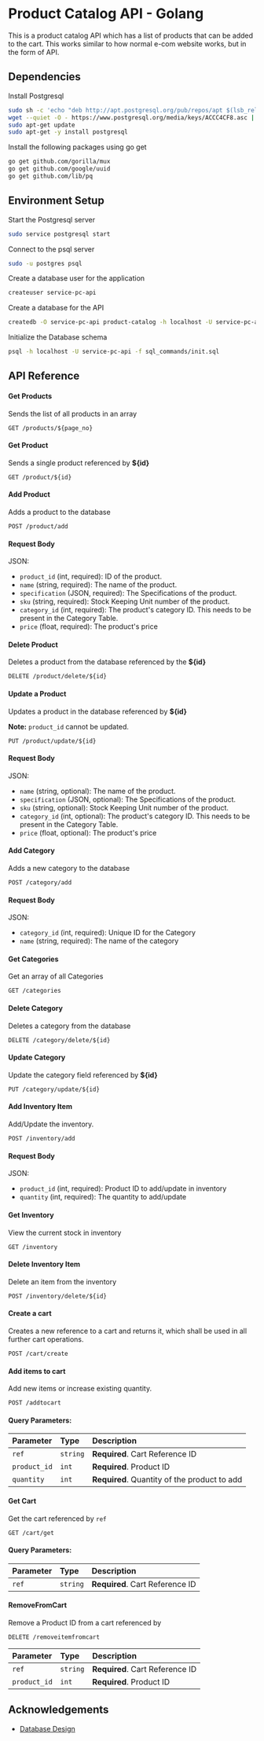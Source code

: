 
# Product Catalog API - Golang

This is a product catalog API which has a list of products that can be added to the cart.
This works similar to how normal e-com website works, but in the form of API.


## Dependencies

Install Postgresql
```bash
sudo sh -c 'echo "deb http://apt.postgresql.org/pub/repos/apt $(lsb_release -cs)-pgdg main" > /etc/apt/sources.list.d/pgdg.list'
wget --quiet -O - https://www.postgresql.org/media/keys/ACCC4CF8.asc | sudo apt-key add -
sudo apt-get update
sudo apt-get -y install postgresql
```

Install the following packages using go get

```bash
go get github.com/gorilla/mux
go get github.com/google/uuid
go get github.com/lib/pq
```
## Environment Setup

Start the Postgresql server
```bash
sudo service postgresql start
```

Connect to the psql server
```bash
sudo -u postgres psql
```

Create a database user for the application
```bash
createuser service-pc-api
```

Create a database for the API
```bash
createdb -O service-pc-api product-catalog -h localhost -U service-pc-api
```

Initialize the Database schema
```bash
psql -h localhost -U service-pc-api -f sql_commands/init.sql
```
## API Reference

#### Get Products
Sends the list of all products in an array

```http
GET /products/${page_no}
```

#### Get Product
Sends a single product referenced by **${id}**

```http
GET /product/${id}
```

#### Add Product
Adds a product to the database

```http
POST /product/add
```
#### Request Body

JSON:

- `product_id` (int, required): ID of the product.
- `name` (string, required): The name of the product.
- `specification` (JSON, required): The Specifications of the product.
- `sku` (string, required): Stock Keeping Unit number of the product.
- `category_id` (int, required): The product's category ID. This needs to be present in the Category Table.
- `price` (float, required): The product's price

#### Delete Product
Deletes a product from the database referenced by the **${id}**

```http
DELETE /product/delete/${id}
```

#### Update a Product
Updates a product in the database referenced by **${id}**

**Note:** `product_id` cannot be updated.

```http
PUT /product/update/${id}
```
#### Request Body

JSON:

- `name` (string, optional): The name of the product.
- `specification` (JSON, optional): The Specifications of the product.
- `sku` (string, optional): Stock Keeping Unit number of the product.
- `category_id` (int, optional): The product's category ID. This needs to be present in the Category Table.
- `price` (float, optional): The product's price

#### Add Category
Adds a new category to the database

```http
POST /category/add
```

#### Request Body

JSON:

- `category_id` (int, required): Unique ID for the Category
- `name` (string, required): The name of the category

#### Get Categories
Get an array of all Categories

```http
GET /categories
```

#### Delete Category
Deletes a category from the database

```http
DELETE /category/delete/${id}
```

#### Update Category
Update the category field referenced by **${id}**

```http
PUT /category/update/${id}
```

#### Add Inventory Item
Add/Update the inventory.

```http
POST /inventory/add
```
#### Request Body

JSON:

- `product_id` (int, required): Product ID to add/update in inventory
- `quantity` (int, required): The quantity to add/update

#### Get Inventory
View the current stock in inventory

```http
GET /inventory
```

#### Delete Inventory Item
Delete an item from the inventory

```http
POST /inventory/delete/${id}
```

#### Create a cart
Creates a new reference to a cart and returns it, which shall be used in all further cart operations.

```http
POST /cart/create
```

#### Add items to cart
Add new items or increase existing quantity.

```http
POST /addtocart
```
#### Query Parameters:

| Parameter | Type     | Description                |
| :-------- | :------- | :------------------------- |
| `ref` | `string` | **Required**. Cart Reference ID |
| `product_id` | `int` | **Required**. Product ID |
| `quantity` | `int` | **Required**. Quantity of the product to add |

#### Get Cart
Get the cart referenced by ```ref```

```http
GET /cart/get
```

#### Query Parameters:

| Parameter | Type     | Description                |
| :-------- | :------- | :------------------------- |
| `ref` | `string` | **Required**. Cart Reference ID |

#### RemoveFromCart
Remove a Product ID from a cart referenced by 

```http
DELETE /removeitemfromcart
```

| Parameter | Type     | Description                |
| :-------- | :------- | :------------------------- |
| `ref` | `string` | **Required**. Cart Reference ID |
| `product_id` | `int` | **Required**. Product ID |


## Acknowledgements

 - [Database Design](https://app.diagrams.net/#G1YuY3PY67Qg_d9O4dic71VcaWJdOD_obM)

